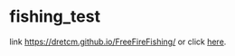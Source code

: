 # fishing_test
link https://dretcm.github.io/FreeFireFishing/
or click <a href="https://dretcm.github.io/FreeFireFishing/">here</a>.
